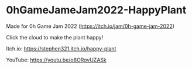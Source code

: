 # 0hGameJameJam2022-HappyPlant

Made for 0h Game​ Jam 2022 (https://itch.io/jam/0h-game-jam-2022)

​​Click the cloud to make the plant happy!​


Itch.io: https://stephen321.itch.io/happy-plant


YouTube: https://youtu.be/o8ORovUZASk
